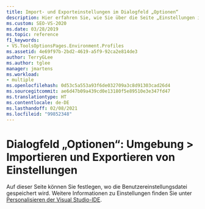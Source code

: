 ```yaml
---
title: Import- und Exporteinstellungen im Dialogfeld „Optionen“
description: Hier erfahren Sie, wie Sie über die Seite „Einstellungen importieren und exportieren“ im Abschnitt „Umgebung“angeben, wo Ihre Benutzereinstellungsdatei gespeichert ist.
ms.custom: SEO-VS-2020
ms.date: 03/28/2019
ms.topic: reference
f1_keywords:
- VS.ToolsOptionsPages.Environment.Profiles
ms.assetid: 4e69f97b-2bd2-4619-a5f9-92ca2e814de3
author: TerryGLee
ms.author: tglee
manager: jmartens
ms.workload:
- multiple
ms.openlocfilehash: 0d53c5a553a93f6de032709a3c8d91303cad26d4
ms.sourcegitcommit: ae6d47b09a439cd0e13180f5e89510e3e347fd47
ms.translationtype: HT
ms.contentlocale: de-DE
ms.lasthandoff: 02/08/2021
ms.locfileid: "99852348"
---
```

# <a name="options-dialog-box-environment--import-and-export-settings"></a>Dialogfeld „Optionen“: Umgebung \> Importieren und Exportieren von Einstellungen

Auf dieser Seite können Sie festlegen, wo die Benutzereinstellungsdatei gespeichert wird. Weitere Informationen zu Einstellungen finden Sie unter [Personalisieren der Visual Studio-IDE](../../ide/personalizing-the-visual-studio-ide.md).